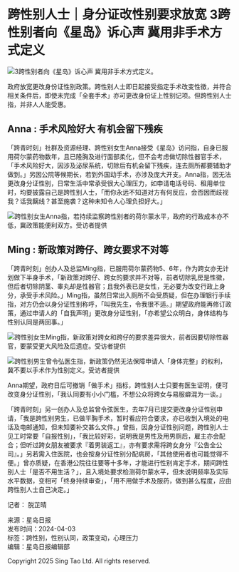 # 跨性别人士｜身分证改性别要求放宽 3跨性别者向《星岛》诉心声 冀用非手术方式定义

![3跨性别者向《星岛》诉心声 冀用非手术方式定义。](https://image.stheadline.com/f/680p0/0x0/100/none/044555f8f91a446788c809f43dc1266b/stheadline/inewsmedia/20240403/_2024040322222549107.jpg)

政府放宽更改身份证性别政策。跨性别人士即日起接受指定手术改变性徵，并符合相关条件后，即使未完成「全套手术」亦可更改身份证上性别记项。但跨性别人士指，并非人人能受惠。

## Anna : 手术风险好大 有机会留下残疾

「跨青时刻」社群及资源经理、跨性别女生Anna接受《星岛》访问指，自身已服用荷尔蒙药物数年，且已隆胸及进行面部柔化，但不会考虑做切除性器官手术，「手术风险好大，因涉及泌尿系统，切除后有机会留下残疾，连去厕所都要辅助才做到。」另因公院等候期长，若到外国动手术，亦涉及庞大开支。Anna指，因无法更改身分证性别，日常生活中常承受很大心理压力，如申请电话号码、租用单位时，均要披露自己是跨性别人士，「而你永远不知道对方有何反应，会否因而歧视我？话我黐线？甚至施袭？这种未知令人心理负担好大。」

![跨性别女生Anna指，若持续监察跨性别者的荷尔蒙水平，政府的行政成本亦不低，冀政策能便利双方。受访者提供](https://image.hkhl.hk/f/1024p0/0x0/100/none/444fd11b96bdfeebdf26f8ef97780ed2/2024-04/72226e74-a875-4ec2-9ba9-b845e42b22e2.jpg)

## Ming : 新政策对跨仔、跨女要求不对等

「跨青时刻」创办人及总监Ming指，已服用荷尔蒙药物5、6年，作为跨女亦无计划做下半身手术，「新政策对跨仔、跨女的要求并不对等，前者切除乳房是性徵，但后者切除阴茎、睾丸却是性器官；且我外表已是女性，无必要为改变行政上身分，承受手术风险。」Ming指，虽然日常出入厕所不会受质疑，但在办理银行手续指，对方仍会以身分证性别称呼，「叫我先生，令我很不适。」期望政府能再修订政策，通过申请人的「自我声明」更改身分证性别，「亦希望公众明白，身体结构与性别认同是两回事。」

![跨性别女生Ming指，新政策对跨女和跨仔的要求差异很大，前者因要切除性器官，要蒙受更大风险及后遗症。受访者提供](https://image.hkhl.hk/f/1024p0/0x0/100/none/55f9237015372aed237768320a359708/2024-04/2ed4e605-a67a-4fb8-92bc-18f846d02dab.jpg)

![跨性别男生曾令弘医生指，新政策仍然无法保障申请人「身体完整」的权利，冀不要以手术作为性别定义。受访者提供](https://image.hkhl.hk/f/1024p0/0x0/100/none/5c8ab500d596a72c14311ddb4db913f9/2024-04/31d74dd6-7128-4703-9c86-3d4b1c2ec01c.jpg)

Anna期望，政府日后可撤销「做手术」指标，跨性别人士只要有医生证明，便可改变身分证性别，「我认同要有小小门槛，不想公众将跨女与易服癖混为一谈。」

「跨青时刻」另一创办人及总监曾令弦医生，去年7月已提交更改身分证性别申请，「我是跨性别男生，已做平胸手术，暂时看应符合要求，亦已收到入境处的电话及电邮通知，但未知要补交甚么文件。」曾指，因身分证性别问题，跨性别人士见工时常要「自报性别」，「我比较好彩，说明我是男性及用男厕后，雇主亦会配合；但听过跨女朋友被要求『着男装返工』，亦有要求需将跨女身分『公告全公司』。」另若需入住医院，也会按身分证性别分配病房，「其他使用者也可能觉得不便。」曾亦质疑，在香港公院往往要等十多年，才能进行性别肯定手术，期间跨性别人士「是否不用生活？」，且入境处要求检测荷尔蒙水平，但未说明频率及实际水平数据，变相可「终身持续审查」，「用不用做手术及服药，做到甚么程度，应由跨性别人士自己决定。」

记者： 脱芷晴

来源：星岛日报  
发布时间：2024-04-03  
标签：跨性别，性别认同，政策变动，心理压力  
编辑：星岛日报编辑部 

Copyright 2025 Sing Tao Ltd. All rights reserved.
<!-- tcd_original_link https://std.stheadline.com/sc/realtime/article/1990882/%E5%8D%B3%E6%99%82-%E6%B8%AF%E8%81%9E-%E8%B7%A8%E6%80%A7%E5%88%A5%E4%BA%BA%E5%A3%AB-%E8%BA%AB%E5%88%86%E8%AD%89%E6%94%B9%E6%80%A7%E5%88%A5%E8%A6%81%E6%B1%82%E6%94%BE%E5%AF%AC-3%E8%B7%A8%E6%80%A7%E5%88%A5%E8%80%85%E5%90%91-%E6%98%9F%E5%B3%B6-%E8%A8%B4%E5%BF%83%E8%81%B2-%E5%86%80%E7%94%A8%E9%9D%9E%E6%89%8B%E8%A1%93%E6%96%B9%E5%BC%8F%E5%AE%9A%E7%BE%A9 -->
